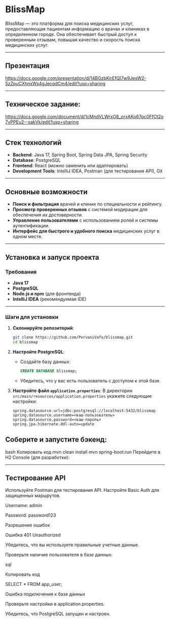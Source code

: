 # BlissMap

BlissMap — это платформа для поиска медицинских услуг, предоставляющая пациентам информацию о врачах и клиниках в определенном городе. Она обеспечивает быстрый доступ к проверенным отзывам, повышая качество и скорость поиска медицинских услуг.

---

## Презентация
https://docs.google.com/presentation/d/14BGzbKirEfQI7w9JesW2-5zZpuCXhnxWs4gJecqdCm4/edit?usp=sharing

---

## Техническое задание:
https://docs.google.com/document/d/1cMndVLWrxO8_orxAKo67pc0FfCt2o7vPPEu2--sakVk/edit?usp=sharing

---

## Стек технологий

- **Backend**: Java 17, Spring Boot, Spring Data JPA, Spring Security
- **Database**: PostgreSQL
- **Frontend**: React (можно заменить или адаптировать)
- **Development Tools**: IntelliJ IDEA, Postman (для тестирования API), Git

---

## Основные возможности

- **Поиск и фильтрация** врачей и клиник по специальности и рейтингу.
- **Просмотр проверенных отзывов** с системой модерации для обеспечения их достоверности.
- **Управление пользователями** с использованием ролей и системы аутентификации.
- **Интерфейс для быстрого и удобного поиска** медицинских услуг в одном месте.

---

## Установка и запуск проекта

### Требования

- **Java 17**
- **PostgreSQL**
- **Node.js и npm** (для фронтенда)
- **IntelliJ IDEA** (рекомендуемая IDE)

---

### Шаги для установки

1. **Склонируйте репозиторий**:

    ```bash
    git clone https://github.com/PorvaniVafo/blissmap.git
    cd blissmap
    ```

2. **Настройте PostgreSQL**:
   - Создайте базу данных:
     ```sql
     CREATE DATABASE blissmap;
     ```
   - Убедитесь, что у вас есть пользователь с доступом к этой базе.

3. **Настройте файл `application.properties`**:
   В директории `src/main/resources/application.properties` укажите следующие настройки:
   ```properties
   spring.datasource.url=jdbc:postgresql://localhost:5432/blissmap
   spring.datasource.username=<ваш-пользователь>
   spring.datasource.password=<ваш-пароль>
   spring.jpa.hibernate.ddl-auto=update
   
## Соберите и запустите бэкенд:

bash
Копировать код
mvn clean install
mvn spring-boot:run
Перейдите в H2 Console (для разработки):

---

## Тестирование API
Используйте Postman для тестирования API. Настройте Basic Auth для защищенных маршрутов.

Username: admin

Password: password123

Разрешение ошибок

Ошибка 401 Unauthorized

Убедитесь, что вы используете правильные учетные данные.

Проверьте наличие пользователя в базе данных:

sql

Копировать код

SELECT * FROM app_user;

Ошибка подключения к базе данных

Проверьте настройки в application.properties.

Убедитесь, что PostgreSQL запущен и настроен.

